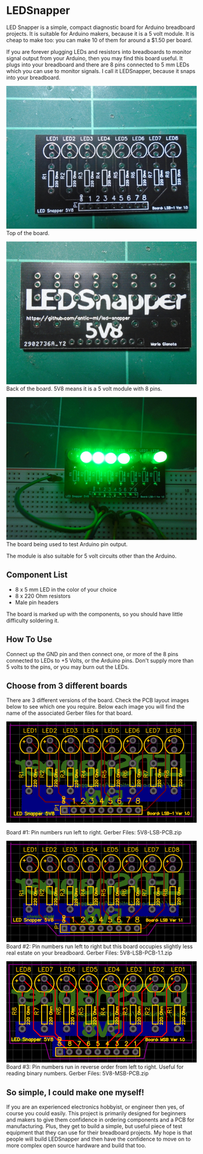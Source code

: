 # LEDSnapper
LED Snapper is a simple, compact diagnostic board for Arduino breadboard projects. It
is suitable for Arduino makers, because it is a 5 volt
module. It is cheap to make too: you can make 10 of them for around a $1.50 per board.

If you are forever plugging LEDs and resistors into breadboards to monitor
signal output from your Arduino, then you may find this board useful. It plugs
into your breadboard and there are 8 pins connected to 5 mm LEDs 
which you can use to monitor signals. I call it LEDSnapper, because it 
snaps into your breadboard.

![Front of board](images/front-lsb.JPG)
Top of the board.

![Back of board](images/back-lsb.JPG)
Back of the board. 5V8 means it is a 5 volt module with 8 pins.

![Breadboard](images/breadboard-shot.JPG)
The board being used to test Arduino pin output.

The module is also suitable for 5 volt circuits other than the Arduino.

Component List
---------------
- 8 x 5 mm LED in the color of your choice
- 8 x 220 Ohm resistors
- Male pin headers

The board is marked up with the components, so you should have little difficulty
soldering it.

How To Use
----------

Connect up the GND pin and then connect one, or more of the 8 pins
connected to LEDs to +5 Volts, or the Arduino pins. Don't supply more
than 5 volts to the pins, or you may burn out the LEDs.

Choose from 3 different boards
------------------------------

There are 3 different versions of the board. Check the PCB layout images
below to see which one you require. Below each image you will find the
name of the associated Gerber files for that board.

![5V8-LSB-PCB](images/5V8-LSB-PCB.png)

Board #1: Pin numbers run left to right.
Gerber Files: 5V8-LSB-PCB.zip

![5V8-LSB-PCB-1.1](images/5V8-LSB-PCB-1.1.png)
Board #2: Pin numbers run left to right but this board occupies slightly less real estate on your breadboard.
Gerber Files: 5V8-LSB-PCB-1.1.zip

![5V8-MSB-PCB](images/5V8-MSB-PCB.png)
Board #3: Pin numbers run in reverse order from left to right. Useful for reading binary numbers.
Gerber Files: 5V8-MSB-PCB.zip


So simple, I could make one myself!
-----------------------------------

If you are an experienced electronics hobbyist, or engineer then yes, of course
you could easily. This project is primarily designed for beginners and makers to give them
confidence in ordering components and a PCB for manufacturing. Plus, they get
to build a simple, but useful piece of test equipment that they can use for
their breadboard projects. My hope is that people will build LEDSnapper and
then have the confidence to move on to more complex open source hardware and
build that too.




